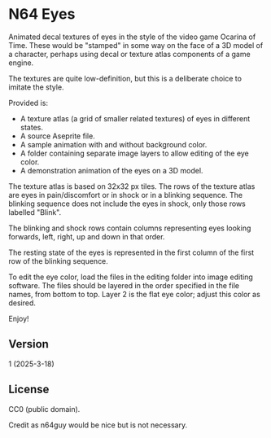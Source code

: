 N64 Eyes
========

Animated decal textures of eyes in the style of the video game Ocarina of Time. These would be "stamped" in some way on the face of a 3D model of a character, perhaps using decal or texture atlas components of a game engine.

The textures are quite low-definition, but this is a deliberate choice to imitate the style.

Provided is:
- A texture atlas (a grid of smaller related textures) of eyes in different states.
- A source Aseprite file.
- A sample animation with and without background color.
- A folder containing separate image layers to allow editing of the eye color.
- A demonstration animation of the eyes on a 3D model.

The texture atlas is based on 32x32 px tiles. The rows of the texture atlas are eyes in pain/discomfort or in shock or in a blinking sequence. The blinking sequence does not include the eyes in shock, only those rows labelled "Blink".

The blinking and shock rows contain columns representing eyes looking forwards, left, right, up and down in that order.

The resting state of the eyes is represented in the first column of the first row of the blinking sequence.

To edit the eye color, load the files in the editing folder into image editing software. The files should be layered in the order specified in the file names, from bottom to top. Layer 2 is the flat eye color; adjust this color as desired.

Enjoy!

Version
-------

1 (2025-3-18)

License
-------

CC0 (public domain).

Credit as n64guy would be nice but is not necessary.